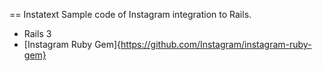 == Instatext
Sample code of Instagram integration to Rails.

* Rails 3
* [Instagram Ruby Gem]{https://github.com/Instagram/instagram-ruby-gem}